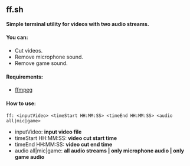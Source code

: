 ## ff.sh
**Simple terminal utility for videos with two audio streams.**

#### You can:
- Cut videos.
- Remove microphone sound.
- Remove game sound.

#### Requirements:
- [ffmpeg](https://ffmpeg.org/ "ffmpeg")

#### How to use:
`ff: <inputVideo> <timeStart HH:MM:SS> <timeEnd HH:MM:SS> <audio all|mic|game>`

- inputVideo: **input video file**
- timeStart HH:MM:SS: **video cut start time**
- timeEnd HH:MM:SS: **video cut end time**
- audio all|mic|game: **all audio streams | only microphone audio | only game audio**
